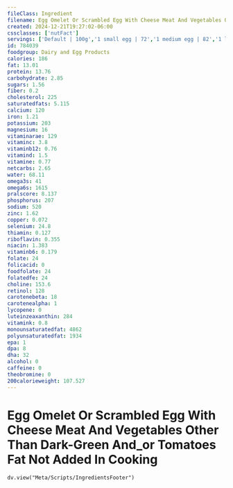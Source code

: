 ```yaml
---
fileClass: Ingredient
filename: Egg Omelet Or Scrambled Egg With Cheese Meat And Vegetables Other Than Dark-Green And_or Tomatoes Fat Not Added In Cooking
created: 2024-12-21T19:27:02-06:00
cssclasses: ['nutFact']
servings: ['Default | 100g','1 small egg | 72','1 medium egg | 82','1 large egg | 94','1 extra large egg | 106','1 jumbo egg | 118','1 egg, ns as to size | 94','1 cup | 201']
id: 784039
foodgroup: Dairy and Egg Products 
calories: 186
fat: 13.01
protein: 13.76
carbohydrate: 2.85
sugars: 1.56
fiber: 0.2
cholesterol: 225
saturatedfats: 5.115
calcium: 120
iron: 1.21
potassium: 203
magnesium: 16
vitaminarae: 129
vitaminc: 3.8
vitaminb12: 0.76
vitamind: 1.5
vitamine: 0.77
netcarbs: 2.65
water: 68.11
omega3s: 41
omega6s: 1615
pralscore: 8.137
phosphorus: 207
sodium: 520
zinc: 1.62
copper: 0.072
selenium: 24.8
thiamin: 0.127
riboflavin: 0.355
niacin: 1.383
vitaminb6: 0.179
folate: 24
folicacid: 0
foodfolate: 24
folatedfe: 24
choline: 153.6
retinol: 128
carotenebeta: 18
carotenealpha: 1
lycopene: 0
luteinzeaxanthin: 284
vitamink: 0.8
monounsaturatedfat: 4862
polyunsaturatedfat: 1934
epa: 1
dpa: 8
dha: 32
alcohol: 0
caffeine: 0
theobromine: 0
200calorieweight: 107.527
---
```


# Egg Omelet Or Scrambled Egg With Cheese Meat And Vegetables Other Than Dark-Green And_or Tomatoes Fat Not Added In Cooking

```dataviewjs
dv.view("Meta/Scripts/IngredientsFooter")
```